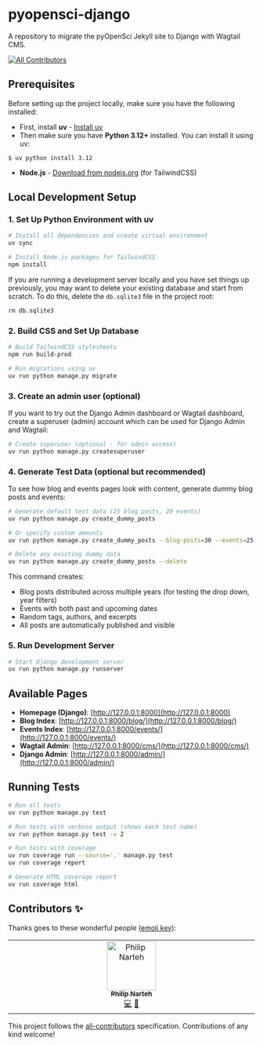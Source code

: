 # pyopensci-django

A repository to migrate the pyOpenSci Jekyll site to Django with Wagtail CMS.

<!-- ALL-CONTRIBUTORS-BADGE:START - Do not remove or modify this section -->
[![All Contributors](https://img.shields.io/badge/all_contributors-1-orange.svg?style=flat-square)](#contributors-)
<!-- ALL-CONTRIBUTORS-BADGE:END -->

## Prerequisites

Before setting up the project locally, make sure you have the following installed:

- First, install **uv** - [Install uv](https://docs.astral.sh/uv/getting-started/installation/)
- Then make sure you have **Python 3.12+** installed. You can install it using uv:

```shell
$ uv python install 3.12
```
- **Node.js** - [Download from nodejs.org](https://nodejs.org/) (for TailwindCSS)

## Local Development Setup

### 1. Set Up Python Environment with uv

```bash
# Install all dependencies and create virtual environment
uv sync

# Install Node.js packages for TailwindCSS
npm install
```

If you are running a development server locally and you have set things up previously, you may want to delete your existing 
database and start from scratch. To do this, delete the `db.sqlite3` file in the project root:

```bash
rm db.sqlite3
```

### 2. Build CSS and Set Up Database

```bash
# Build TailwindCSS stylesheets
npm run build-prod

# Run migrations using uv
uv run python manage.py migrate
```

### 3. Create an admin user (optional)

If you want to try out the Django Admin dashboard or Wagtail dashboard,
create a superuser (admin) account which can be used for Django Admin and Wagtail:

```bash
# Create superuser (optional - for admin access)
uv run python manage.py createsuperuser
```

### 4. Generate Test Data (optional but recommended)

To see how blog and events pages look with content,
generate dummy blog posts and events:

```bash
# Generate default test data (25 blog posts, 20 events)
uv run python manage.py create_dummy_posts

# Or specify custom amounts
uv run python manage.py create_dummy_posts --blog-posts=30 --events=25

# Delete any existing dummy data
uv run python manage.py create_dummy_posts --delete
```

This command creates:
- Blog posts distributed across multiple years (for testing the drop down, year filters)
- Events with both past and upcoming dates
- Random tags, authors, and excerpts
- All posts are automatically published and visible

### 5. Run Development Server

```bash
# Start Django development server
uv run python manage.py runserver
```

## Available Pages

- **Homepage (Django)**: [http://127.0.0.1:8000](http://127.0.0.1:8000)
- **Blog Index**: [http://127.0.0.1:8000/blog/](http://127.0.0.1:8000/blog/)
- **Events Index**: [http://127.0.0.1:8000/events/](http://127.0.0.1:8000/events/)
- **Wagtail Admin**: [http://127.0.0.1:8000/cms/](http://127.0.0.1:8000/cms/)
- **Django Admin**: [http://127.0.0.1:8000/admin/](http://127.0.0.1:8000/admin/)

## Running Tests

```bash
# Run all tests
uv run python manage.py test

# Run tests with verbose output (shows each test name)
uv run python manage.py test -v 2

# Run tests with coverage
uv run coverage run --source='.' manage.py test
uv run coverage report

# Generate HTML coverage report
uv run coverage html
```

## Contributors ✨

Thanks goes to these wonderful people ([emoji key](https://allcontributors.org/docs/en/emoji-key)):

<!-- ALL-CONTRIBUTORS-LIST:START - Do not remove or modify this section -->
<!-- prettier-ignore-start -->
<!-- markdownlint-disable -->
<table>
  <tbody>
    <tr>
      <td align="center" valign="top" width="14.28%"><a href="https://www.philipnarteh.me/"><img src="https://avatars.githubusercontent.com/u/43896066?v=4?s=100" width="100px;" alt="Philip Narteh"/><br /><sub><b>Philip Narteh</b></sub></a><br /><a href="https://github.com/pyOpenSci/pyopensci-django/commits?author=Phinart98" title="Code">💻</a> <a href="https://github.com/pyOpenSci/pyopensci-django/pulls?q=is%3Apr+reviewed-by%3APhinart98" title="Reviewed Pull Requests">👀</a></td>
    </tr>
  </tbody>
</table>

<!-- markdownlint-restore -->
<!-- prettier-ignore-end -->

<!-- ALL-CONTRIBUTORS-LIST:END -->

This project follows the [all-contributors](https://github.com/all-contributors/all-contributors) specification. Contributions of any kind welcome!
